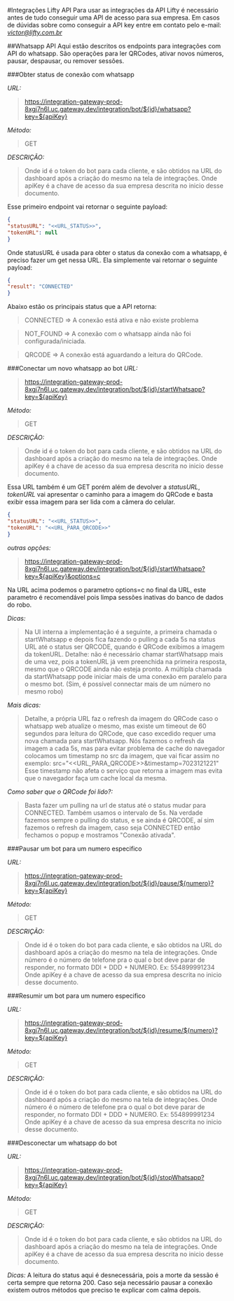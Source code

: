 #Integrações Lifty API
Para usar as integrações da API Lifty é necessário antes de tudo conseguir uma API de acesso para sua empresa.
Em casos de dúvidas sobre como conseguir a API key entre em contato pelo e-mail: *victor@lifty.com.br*


##Whatsapp API
Aqui estão descritos os endpoints para integrações com API do whatsapp.
São operações para ler QRCodes, ativar novos números, pausar, despausar, ou remover sessões.

###Obter status de conexão com whatsapp

*URL:*
>https://integration-gateway-prod-8xgj7n6l.uc.gateway.dev/integration/bot/${id}/whatsapp?key=${apiKey}

*Método:*
>GET

*DESCRIÇÃO:*
>Onde id é o token do bot para cada cliente, e são obtidos na URL do dashboard após a criação do mesmo na tela de integrações.
Onde apiKey é a chave de acesso da sua empresa descrita no inicio desse documento.

Esse primeiro endpoint vai retornar o seguinte payload:
```json
{
"statusURL": "<<URL_STATUS>>",
"tokenURL": null
}
```

Onde statusURL é usada para obter o status da conexão com a whatsapp, é preciso fazer um get nessa URL.
Ela simplemente vai retornar o seguinte payload:
```json
{
"result": "CONNECTED"
}
```

Abaixo estão os principais status que a API retorna:
>CONNECTED => A conexão está ativa e não existe problema

>NOT_FOUND => A conexão com o whatsapp ainda não foi configurada/iniciada.

>QRCODE => A conexão está aguardando a leitura do QRCode.

###Conectar um novo whatsapp ao bot
*URL:*
>https://integration-gateway-prod-8xgj7n6l.uc.gateway.dev/integration/bot/${id}/startWhatsapp?key=${apiKey}

*Método:*
>GET

*DESCRIÇÃO:*
>Onde id é o token do bot para cada cliente, e são obtidos na URL do dashboard após a criação do mesmo na tela de integrações.
Onde apiKey é a chave de acesso da sua empresa descrita no inicio desse documento.

Essa URL também é um GET porém além de devolver a *statusURL*, *tokenURL* vai apresentar o caminho para a imagem do QRCode e basta exibir essa imagem para ser lida com a câmera do celular.
```json
{
"statusURL": "<<URL_STATUS>>",
"tokenURL": "<<URL_PARA_QRCODE>>"
}
```

*outras opções:*
>https://integration-gateway-prod-8xgj7n6l.uc.gateway.dev/integration/bot/${id}/startWhatsapp?key=${apiKey}&options=c

Na URL acima podemos o parametro options=c no final da URL, este parametro é recomendável pois limpa sessões inativas do banco de dados do robo.

*Dicas:*
>Na UI interna a implementação é a seguinte, a primeira chamada o startWhatsapp e depois fica fazendo o pulling a cada 5s na status URL até o status ser QRCODE, quando é QRCode exibimos a imagem da tokenURL.
Detalhe: não é necessário chamar startWhatsapp mais de uma vez, pois a tokenURL já vem preenchida na primeira resposta, mesmo que o QRCODE ainda não esteja pronto.
A múltipla chamada da startWhatsapp pode iniciar mais de uma conexão em paralelo para o mesmo bot. (Sim, é possível connectar mais de um número no mesmo robo)

*Mais dicas:*
>Detalhe, a própria URL faz o refresh da imagem do QRCode caso o whatsapp web atualize o mesmo, mas existe um timeout de 60 segundos para leitura do QRCode, que caso excedido requer uma nova chamada para startWhatsapp.
Nós fazemos o refresh da imagem a cada 5s, mas para evitar problema de cache do navegador colocamos um timestamp no src da imagem, que vai ficar assim no exemplo:
src="<<URL_PARA_QRCODE>>&timestamp=7023121221"
Esse timestamp não afeta o serviço que retorna a imagem mas evita que o navegador faça um cache local da mesma.

*Como saber que o QRCode foi lido?:*
>Basta fazer um pulling na url de status até o status mudar para CONNECTED. Também usamos o intervalo de 5s.
Na verdade fazemos sempre o pulling do status, e se ainda é QRCODE, aí sim fazemos o refresh da imagem, caso seja CONNECTED então fechamos o popup e mostramos "Conexão ativada".

###Pausar um bot para um numero especifico

*URL:*
>https://integration-gateway-prod-8xgj7n6l.uc.gateway.dev/integration/bot/${id}/pause/${numero}?key=${apiKey}

*Método:*
>GET

*DESCRIÇÃO:*
>Onde id é o token do bot para cada cliente, e são obtidos na URL do dashboard após a criação do mesmo na tela de integrações.
Onde número é o número de telefone pra o qual o bot deve parar de responder, no formato DDI + DDD + NUMERO. Ex: 554899991234
Onde apiKey é a chave de acesso da sua empresa descrita no inicio desse documento.

###Resumir um bot para um numero especifico

*URL:*
>https://integration-gateway-prod-8xgj7n6l.uc.gateway.dev/integration/bot/${id}/resume/${numero}?key=${apiKey}

*Método:*
>GET

*DESCRIÇÃO:*
>Onde id é o token do bot para cada cliente, e são obtidos na URL do dashboard após a criação do mesmo na tela de integrações.
Onde número é o número de telefone pra o qual o bot deve parar de responder, no formato DDI + DDD + NUMERO. Ex: 554899991234
Onde apiKey é a chave de acesso da sua empresa descrita no inicio desse documento.

###Desconectar um whatsapp do bot

*URL:*
>https://integration-gateway-prod-8xgj7n6l.uc.gateway.dev/integration/bot/${id}/stopWhatsapp?key=${apiKey}

*Método:*
>GET

*DESCRIÇÃO:*
>Onde id é o token do bot para cada cliente, e são obtidos na URL do dashboard após a criação do mesmo na tela de integrações.
Onde apiKey é a chave de acesso da sua empresa descrita no inicio desse documento.

*Dicas:*
A leitura do status aqui é desnecessária, pois a morte da sessão é certa sempre que retorna 200.
Caso seja necessário pausar a conexão existem outros métodos que preciso te explicar com calma depois.